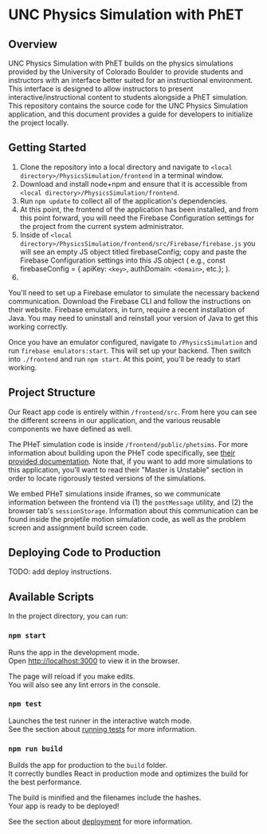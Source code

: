 # UNC Physics Simulation with PhET

## Overview
UNC Physics Simulation with PhET builds on the physics simulations provided by the University of Colorado Boulder to provide students and instructors with an interface better suited for an instructional environment. This interface is designed to allow instructors to present interactive/instructional content to students alongside a PhET simulation. This repository contains the source code for the UNC Physics Simulation application, and this document provides a guide for developers to initialize the project locally.

## Getting Started
  1. Clone the repository into a local directory and navigate to `<local directory>/PhysicsSimulation/frontend` in a terminal window.
  2. Download and install node+npm and ensure that it is accessible from `<local directory>/PhysicsSimulation/frontend`.
  3. Run `npm update` to collect all of the application's dependencies.
  4. At this point, the frontend of the application has been installed, and from this point forward, you will need the Firebase Configuration settings for the              project from the current system administrator.
  6. Inside of `<local directory>/PhysicsSimulation/frontend/src/Firebase/firebase.js` you will see an empty JS object titled firebaseConfig; copy and paste the            Firebase Configuration settings into this JS object ( e.g., const firebaseConfig = { apiKey: `<key>`, authDomain: `<domain>`, etc.}; ).
  7. 

You'll need to set up a Firebase emulator to simulate the necessary backend communication. Download the Firebase CLI and follow the instructions on their website. Firebase emulators, in turn, require a recent installation of Java. You may need to uninstall and reinstall your version of Java to get this working correctly.

Once you have an emulator configured, navigate to `/PhysicsSimulation` and run `firebase emulators:start`. This will set up your backend. Then switch into `./frontend` and run `npm start`. At this point, you'll be ready to start working.

## Project Structure

Our React app code is entirely within `/frontend/src`. From here you can see the different screens in our application, and the various reusable components we have defined as well.

The PHeT simulation code is inside `/frontend/public/phetsims`. For more information about building upon the PHeT code specifically, see [their provided documentation](https://github.com/phetsims/phet-info/blob/master/doc/phet-development-overview.md). Note that, if you want to add more simulations to this application, you'll want to read their "Master is Unstable" section in order to locate rigorously tested versions of the simulations.

We embed PHeT simulations inside iframes, so we communicate information between the frontend via (1) the `postMessage` utility, and (2) the browser tab's `sessionStorage`. Information about this communication can be found inside the projetile motion simulation code, as well as the problem screen and assignment build screen code.

## Deploying Code to Production

TODO: add deploy instructions.

## Available Scripts

In the project directory, you can run:

### `npm start`

Runs the app in the development mode.\
Open [http://localhost:3000](http://localhost:3000) to view it in the browser.

The page will reload if you make edits.\
You will also see any lint errors in the console.

### `npm test`

Launches the test runner in the interactive watch mode.\
See the section about [running tests](https://facebook.github.io/create-react-app/docs/running-tests) for more information.

### `npm run build`

Builds the app for production to the `build` folder.\
It correctly bundles React in production mode and optimizes the build for the best performance.

The build is minified and the filenames include the hashes.\
Your app is ready to be deployed!

See the section about [deployment](https://facebook.github.io/create-react-app/docs/deployment) for more information.
